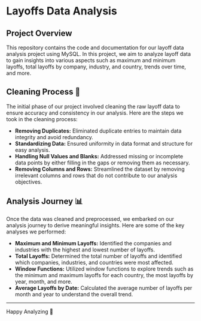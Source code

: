 # Layoffs Data Analysis

## Project Overview

This repository contains the code and documentation for our layoff data analysis project using MySQL. In this project, we aim to analyze layoff data to gain insights into various aspects such as maximum and minimum layoffs, total layoffs by company, industry, and country, trends over time, and more.

## Cleaning Process 🧽

The initial phase of our project involved cleaning the raw layoff data to ensure accuracy and consistency in our analysis. Here are the steps we took in the cleaning process:

- **Removing Duplicates:** Eliminated duplicate entries to maintain data integrity and avoid redundancy.
- **Standardizing Data:** Ensured uniformity in data format and structure for easy analysis.
- **Handling Null Values and Blanks:** Addressed missing or incomplete data points by either filling in the gaps or removing them as necessary.
- **Removing Columns and Rows:** Streamlined the dataset by removing irrelevant columns and rows that do not contribute to our analysis objectives.

## Analysis Journey 📊

Once the data was cleaned and preprocessed, we embarked on our analysis journey to derive meaningful insights. Here are some of the key analyses we performed:

- **Maximum and Minimum Layoffs:** Identified the companies and industries with the highest and lowest number of layoffs.
- **Total Layoffs:** Determined the total number of layoffs and identified which companies, industries, and countries were most affected.
- **Window Functions:** Utilized window functions to explore trends such as the minimum and maximum layoffs for each country, the most layoffs by year, month, and more.
- **Average Layoffs by Date:** Calculated the average number of layoffs per month and year to understand the overall trend.

---
Happy Analyzing 🚀
